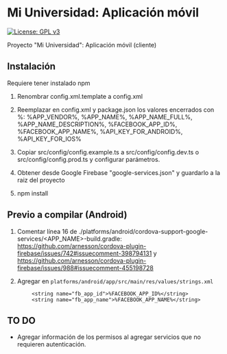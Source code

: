# Mi Universidad: Aplicación móvil
[![License: GPL v3](https://img.shields.io/badge/License-GPL%20v3-blue.svg)](https://www.gnu.org/licenses/gpl-3.0)

Proyecto "Mi Universidad": Aplicación móvil (cliente)

## Instalación

Requiere tener instalado npm

1. Renombrar config.xml.template a config.xml

2. Reemplazar en config.xml y package.json los valores encerrados con %: %APP_VENDOR%, %APP_NAME%, %APP_NAME_FULL%, %APP_NAME_DESCRIPTION%, %FACEBOOK_APP_ID%, %FACEBOOK_APP_NAME%, %API_KEY_FOR_ANDROID%, %API_KEY_FOR_IOS%

3. Copiar src/config/config.example.ts a src/config/config.dev.ts o src/config/config.prod.ts y configurar parámetros.

4. Obtener desde Google Firebase "google-services.json" y guardarlo a la raiz del proyecto 

5. npm install

## Previo a compilar (Android)

1. Comentar línea 16 de ./platforms/android/cordova-support-google-services/<APP_NAME>-build.gradle: https://github.com/arnesson/cordova-plugin-firebase/issues/742#issuecomment-398794131 y https://github.com/arnesson/cordova-plugin-firebase/issues/988#issuecomment-455198728

2. Agregar en `platforms/android/app/src/main/res/values/strings.xml`
```
        <string name="fb_app_id">%FACEBOOK_APP_ID%</string>
        <string name="fb_app_name">%FACEBOOK_APP_NAME%</string>
```

## TO DO

* Agregar información de los permisos al agregar servicios que no requieren autenticación.

